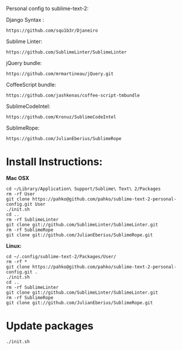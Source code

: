 Personal config to sublime-text-2:

Django Syntax :

    https://github.com/squ1b3r/Djaneiro

Sublime Linter:

    https://github.com/SublimeLinter/SublimeLinter

jQuery bundle:

    https://github.com/mrmartineau/jQuery.git

CoffeeScript bundle:

    https://github.com/jashkenas/coffee-script-tmbundle

SublimeCodeIntel:

    https://github.com/Kronuz/SublimeCodeIntel

SublimeRope:

    https://github.com/JulianEberius/SublimeRope

# Install Instructions:

**Mac OSX**

    cd ~/Library/Application\ Support/Sublime\ Text\ 2/Packages
    rm -rf User
    git clone https://pahko@github.com/pahko/sublime-text-2-personal-config.git User
    ./init.sh
    cd ..
    rm -rf SublimeLinter
    git clone git://github.com/SublimeLinter/SublimeLinter.git
    rm -rf SublimeRope
    git clone git://github.com/JulianEberius/SublimeRope.git


**Linux:**

    cd ~/.config/sublime-text-2/Packages/User/
    rm -rf *
    git clone https://pahko@github.com/pahko/sublime-text-2-personal-config.git .
    ./init.sh
    cd ..
    rm -rf SublimeLinter
    git clone git://github.com/SublimeLinter/SublimeLinter.git
    rm -rf SublimeRope
    git clone git://github.com/JulianEberius/SublimeRope.git


# Update packages

    ./init.sh